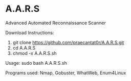 # A.A.R.S
Advanced Automated Reconnaissance Scanner

Download Instructions:
1. git clone https://github.com/praecantat0r/A.A.R.S.git
2. cd A.A.R.S
3. chmod -x A.A.R.S.sh

Usage:
sudo bash A.A.R.S.sh <ip>

Programs used:
Nmap, Gobuster, WhatWeb, Enum4Linux
